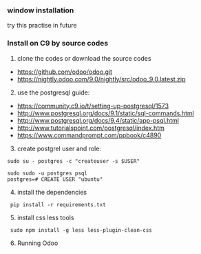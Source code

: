 ### window installation

try this practise in future

### Install on C9 by source codes

1. clone the codes or download the source codes
  - https://github.com/odoo/odoo.git
  - https://nightly.odoo.com/9.0/nightly/src/odoo_9.0.latest.zip
  
2. use the postgresql guide: 
  - https://community.c9.io/t/setting-up-postgresql/1573
  - http://www.postgresql.org/docs/9.1/static/sql-commands.html
  - http://www.postgresql.org/docs/9.4/static/app-psql.html
  - http://www.tutorialspoint.com/postgresql/index.htm
  - https://www.commandprompt.com/ppbook/c4890

3. create postgrel user and role: 

  ```
  sudo su - postgres -c "createuser -s $USER"
  
  sudo sudo -u postgres psql
  postgres=# CREATE USER "ubuntu"
  ```

4. install the dependencies

  ```
   pip install -r requirements.txt
  ```

5. install css less tools

  ```
   sudo npm install -g less less-plugin-clean-css
  ```
  
6. Running Odoo
